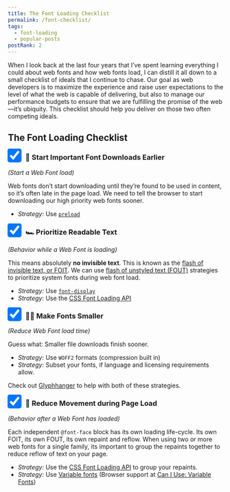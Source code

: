 ```yaml
---
title: The Font Loading Checklist
permalink: /font-checklist/
tags:
  - font-loading
  - popular-posts
postRank: 2
---
```


<style>
.post-checklist {
  transform: scale(2.5) translate(2px, -1.5px);
  margin-right: 1.5em;
}
</style>

When I look back at the last four years that I’ve spent learning everything I could about web fonts and how web fonts load, I can distill it all down to a small checklist of ideals that I continue to chase. Our goal as web developers is to maximize the experience and raise user expectations to the level of what the web is capable of delivering, but also to manage our performance budgets to ensure that we are fulfilling the promise of the web—it’s ubiquity. This checklist should help you deliver on those two often competing ideals.

## The Font Loading Checklist

### <label><input type="checkbox" class="post-checklist" checked> 🚦 Start Important Font Downloads Earlier</label>

_(Start a Web Font load)_

Web fonts don’t start downloading until they’re found to be used in content, so it’s often late in the page load. We need to tell the browser to start downloading our high priority web fonts sooner.

* _Strategy:_ Use [`preload`](/web/comprehensive-webfonts/#preload)

### <label><input type="checkbox" class="post-checklist" checked> 🏎 Prioritize Readable Text</label>

_(Behavior while a Web Font is loading)_

This means absolutely **no invisible text**. This is known as the [flash of invisible text, or FOIT](/web/webfont-glossary/#foit). We can use [flash of unstyled text (FOUT)](/web/webfont-glossary/#fout) strategies to prioritize system fonts during web font load.

* _Strategy:_ Use [`font-display`](/web/comprehensive-webfonts/#font-display)
* _Strategy:_ Use the [CSS Font Loading API](/web/comprehensive-webfonts/#fout-class)

### <label><input type="checkbox" class="post-checklist" checked> 🐢🐇 Make Fonts Smaller</label>

_(Reduce Web Font load time)_

Guess what: Smaller file downloads finish sooner.

* _Strategy:_ Use `WOFF2` formats (compression built in)
* _Strategy:_ Subset your fonts, if language and licensing requirements allow.

Check out [Glyphhanger](/web/glyphhanger/) to help with both of these strategies.

### <label><input type="checkbox" class="post-checklist" checked> 🏁 Reduce Movement during Page Load</label>

_(Behavior after a Web Font has loaded)_

Each independent `@font-face` block has its own loading life-cycle. Its own FOIT, its own FOUT, its own repaint and reflow. When using two or more web fonts for a single family, its important to group the repaints together to reduce reflow of text on your page.

* _Strategy:_ Use the [CSS Font Loading API](/web/comprehensive-webfonts/#fout-class) to group your repaints.
* _Strategy:_ Use [Variable fonts](https://medium.com/variable-fonts/https-medium-com-tiro-introducing-opentype-variable-fonts-12ba6cd2369) (Browser support at [Can I Use: Variable Fonts](https://caniuse.com/#feat=variable-fonts))
